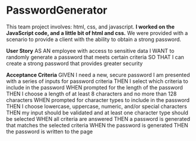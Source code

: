 # PasswordGenerator
This team project involves: html, css, and javascript. **I worked on the JavaScript code, and a little bit of html and css.**
We were provided with a scenario to provide a client with the ability to obtain a strong password.

**User Story**
AS AN employee with access to sensitive data
I WANT to randomly generate a password that meets certain criteria
SO THAT I can create a strong password that provides greater security

**Acceptance Criteria**
GIVEN I need a new, secure password
I am presented with a series of inputs for password criteria
THEN I select which criteria to include in the password
WHEN prompted for the length of the password
THEN I choose a length of at least 8 characters and no more than 128 characters
WHEN prompted for character types to include in the password
THEN I choose lowercase, uppercase, numeric, and/or special characters
THEN my input should be validated and at least one character type should be selected
WHEN all criteria are answered
THEN a password is generated that matches the selected criteria
WHEN the password is generated
THEN the password is written to the page

